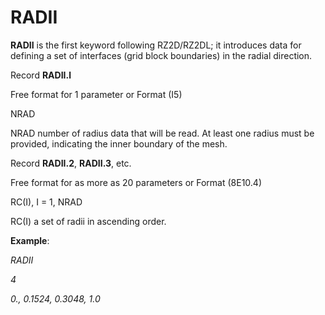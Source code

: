 # RADII

**RADII**              is the first keyword following RZ2D/RZ2DL; it introduces data for defining a set of interfaces (grid block boundaries) in the radial direction.

Record **RADII.l**                   &#x20;

&#x20;                      Free format for 1 parameter or Format (I5)

&#x20;                      NRAD

NRAD             number of radius data that will be read. At least one radius must be provided, indicating the inner boundary of the mesh.

Record **RADII.2**, **RADII.3**, etc.

&#x20;                      Free format for as more as 20 parameters or Format (8E10.4)

&#x20;                      RC(I), I = 1, NRAD

RC(I)               a set of radii in ascending order.



**Example**:

_RADII_

&#x20;_4_&#x20;

_0., 0.1524, 0.3048, 1.0_
